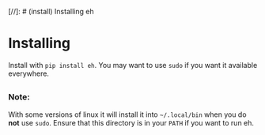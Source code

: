 [//]: # (install) Installing eh
# Installing

Install with `pip install eh`. You may want to use `sudo` if you want it available everywhere.

## 

### Note: 

With some versions of linux it will install it into `~/.local/bin` when you do **not** use `sudo`. Ensure that this directory is in your `PATH` if you want to run eh.
